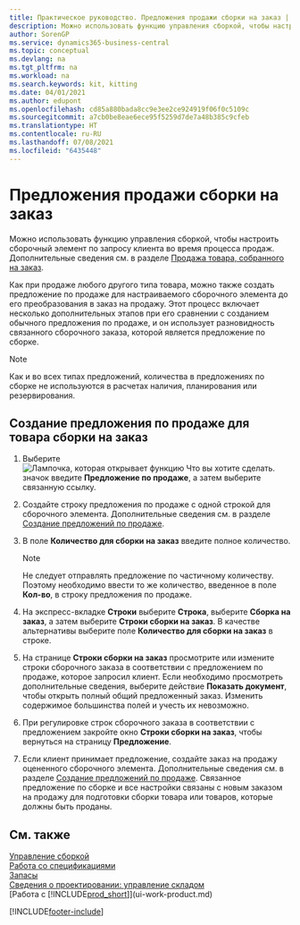 ```yaml
---
title: Практическое руководство. Предложения продажи сборки на заказ | Документация Майкрософт
description: Можно использовать функцию управления сборкой, чтобы настроить сборочный элемент по запросу клиента во время процесса продаж.
author: SorenGP
ms.service: dynamics365-business-central
ms.topic: conceptual
ms.devlang: na
ms.tgt_pltfrm: na
ms.workload: na
ms.search.keywords: kit, kitting
ms.date: 04/01/2021
ms.author: edupont
ms.openlocfilehash: cd85a880bada8cc9e3ee2ce924919f06f0c5109c
ms.sourcegitcommit: a7cb0be8eae6ece95f5259d7de7a48b385c9cfeb
ms.translationtype: HT
ms.contentlocale: ru-RU
ms.lasthandoff: 07/08/2021
ms.locfileid: "6435448"
---
```

# <a name="quote-an-assemble-to-order-sale"></a>Предложения продажи сборки на заказ
Можно использовать функцию управления сборкой, чтобы настроить сборочный элемент по запросу клиента во время процесса продаж. Дополнительные сведения см. в разделе [Продажа товара, собранного на заказ](assembly-how-to-sell-items-assembled-to-order.md).  

Как при продаже любого другого типа товара, можно также создать предложение по продаже для настраиваемого сборочного элемента до его преобразования в заказ на продажу. Этот процесс включает несколько дополнительных этапов при его сравнении с созданием обычного предложения по продаже, и он использует разновидность связанного сборочного заказа, которой является предложение по сборке.

> [!NOTE]  
>  Как и во всех типах предложений, количества в предложениях по сборке не используются в расчетах наличия, планирования или резервирования.  

## <a name="to-create-a-sales-quote-for-an-assemble-to-order-item"></a>Создание предложения по продаже для товара сборки на заказ  
1.  Выберите ![Лампочка, которая открывает функцию Что вы хотите сделать.](media/ui-search/search_small.png "Что вы хотите сделать") значок введите **Предложение по продаже**, а затем выберите связанную ссылку.  
2.  Создайте строку предложения по продаже с одной строкой для сборочного элемента. Дополнительные сведения см. в разделе [Создание предложений по продаже](sales-how-make-offers.md).  
3.  В поле **Количество для сборки на заказ** введите полное количество.

    > [!NOTE]  
    >  Не следует отправлять предложение по частичному количеству. Поэтому необходимо ввести то же количество, введенное в поле **Кол-во**, в строку предложения по продаже.  

4.  На экспресс-вкладке **Строки** выберите **Строка**, выберите **Сборка на заказ**, а затем выберите **Строки сборки на заказ**. В качестве альтернативы выберите поле **Количество для сборки на заказ** в строке.  
5.  На странице **Строки сборки на заказ** просмотрите или измените строки сборочного заказа в соответствии с предложением по продаже, которое запросил клиент. Если необходимо просмотреть дополнительные сведения, выберите действие **Показать документ**, чтобы открыть полный общий предложенный заказ. Изменить содержимое большинства полей и учесть их невозможно.  
6.  При регулировке строк сборочного заказа в соответствии с предложением закройте окно **Строки сборки на заказ**, чтобы вернуться на страницу **Предложение**.  
7.  Если клиент принимает предложение, создайте заказ на продажу оцененного сборочного элемента. Дополнительные сведения см. в разделе [Создание предложений по продаже](sales-how-make-offers.md). Связанное предложение по сборке и все настройки связаны с новым заказом на продажу для подготовки сборки товара или товаров, которые должны быть проданы.  

## <a name="see-also"></a>См. также  
[Управление сборкой](assembly-assemble-items.md)  
[Работа со спецификациями](inventory-how-work-BOMs.md)  
[Запасы](inventory-manage-inventory.md)  
[Сведения о проектировании: управление складом](design-details-warehouse-management.md)  
[Работа с [!INCLUDE[prod_short](includes/prod_short.md)]](ui-work-product.md)


[!INCLUDE[footer-include](includes/footer-banner.md)]